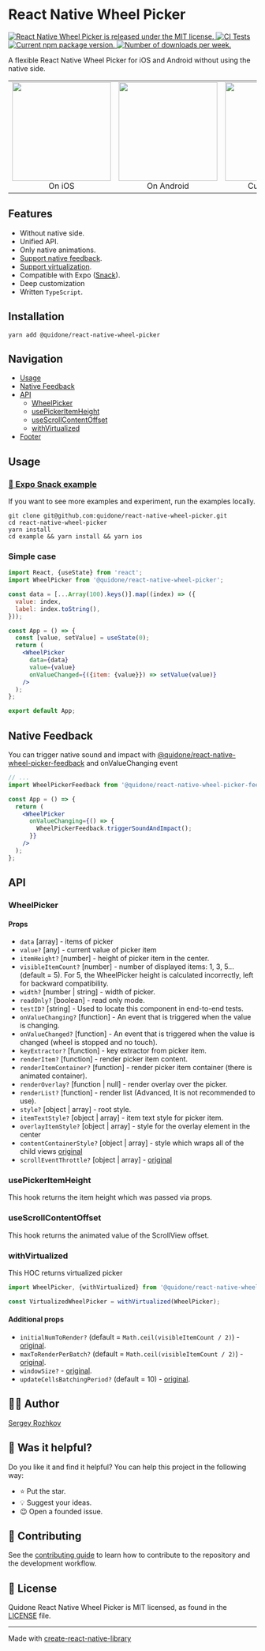 [AUTHOR]: https://github.com/rozhkovs
[FEEDBACK_GITHUB]: https://github.com/quidone/react-native-wheel-picker-feedback
[EXPO_SNACK]: https://snack.expo.dev/@sergeyrozhkov/quidone-react-native-wheel-picker

# React Native Wheel Picker

<p>
  <a href="https://github.com/quidone/react-native-wheel-picker/blob/HEAD/LICENSE">
    <img src="https://img.shields.io/badge/license-MIT-blue.svg" alt="React Native Wheel Picker is released under the MIT license." />
  </a>
  <a href="https://github.com/quidone/react-native-wheel-picker/actions/workflows/tests.yml">
    <img src="https://github.com/quidone/react-native-wheel-picker/actions/workflows/tests.yml/badge.svg" alt="CI Tests" />
  </a>
  <a href="https://www.npmjs.com/package/@quidone/react-native-wheel-picker">
    <img src="https://img.shields.io/npm/v/@quidone/react-native-wheel-picker?color=brightgreen&label=npm%20package" alt="Current npm package version." />
  </a>
  <a href="https://www.npmjs.com/package/@quidone/react-native-wheel-picker">
    <img src="https://img.shields.io/npm/dw/@quidone/react-native-wheel-picker" alt="Number of downloads per week." />
  </a>
</p>

A flexible React Native Wheel Picker for iOS and Android without using the native side.

<table>
  <tr>
    <td align="center">
      <img src="./docs/images/simple-picker-ios.gif" height="200"/>
      <br />
      On iOS
    </td>
    <td align="center">
      <img src="./docs/images/simple-picker-android.gif" height="200"/>
      <br />
      On Android
    </td>
    <td align="center">
      <img src="./docs/images/customized-picker.gif" height="200"/>
      <br />
      Customization
    </td>
  </tr>
</table>

## Features

- Without native side.
- Unified API.
- Only native animations.
- [Support native feedback](#Native-Feedback).
- [Support virtualization](#withVirtualized).
- Compatible with Expo ([Snack][EXPO_SNACK]).
- Deep customization
- Written `TypeScript`.

## Installation

```shell
yarn add @quidone/react-native-wheel-picker
```

## Navigation

- [Usage](#Usage)
- [Native Feedback](#Native-Feedback)
- [API](#API)
  - [WheelPicker](#WheelPicker)
  - [usePickerItemHeight](#usePickerItemHeight)
  - [useScrollContentOffset](#useScrollContentOffset)
  - [withVirtualized](#withVirtualized)
- [Footer](#-Author)

## Usage

### [🚀 Expo Snack example][EXPO_SNACK]

If you want to see more examples and experiment, run the examples locally.

```shell
git clone git@github.com:quidone/react-native-wheel-picker.git
cd react-native-wheel-picker
yarn install
cd example && yarn install && yarn ios
```

### Simple case

```jsx
import React, {useState} from 'react';
import WheelPicker from '@quidone/react-native-wheel-picker';

const data = [...Array(100).keys()].map((index) => ({
  value: index,
  label: index.toString(),
}));

const App = () => {
  const [value, setValue] = useState(0);
  return (
    <WheelPicker
      data={data}
      value={value}
      onValueChanged={({item: {value}}) => setValue(value)}
    />
  );
};

export default App;
```

## Native Feedback

You can trigger native sound and impact with [@quidone/react-native-wheel-picker-feedback][FEEDBACK_GITHUB]
and onValueChanging event

```jsx
// ...
import WheelPickerFeedback from '@quidone/react-native-wheel-picker-feedback';

const App = () => {
  return (
    <WheelPicker
      onValueChanging={() => {
        WheelPickerFeedback.triggerSoundAndImpact();
      }}
    />
  );
};
```

## API

### WheelPicker

#### Props

- `data` [array] - items of picker
- `value?` [any] - current value of picker item
- `itemHeight?` [number] - height of picker item in the center.
- `visibleItemCount?` [number] - number of displayed items: 1, 3, 5... (default = 5). For 5, the WheelPicker height is calculated incorrectly, left for backward compatibility.
- `width?` [number | string] - width of picker.
- `readOnly?` [boolean] - read only mode.
- `testID?` [string] - Used to locate this component in end-to-end tests.
- `onValueChanging?` [function] - An event that is triggered when the value is changing.
- `onValueChanged?` [function] - An event that is triggered when the value is changed (wheel is stopped and no touch).
- `keyExtractor?` [function] - key extractor from picker item.
- `renderItem?` [function] - render picker item content.
- `renderItemContainer?` [function] - render picker item container (there is animated container).
- `renderOverlay?` [function | null] - render overlay over the picker.
- `renderList?` [function] - render list (Advanced, It is not recommended to use).
- `style?` [object | array] - root style.
- `itemTextStyle?` [object | array] - item text style for picker item.
- `overlayItemStyle?` [object | array] - style for the overlay element in the center
- `contentContainerStyle?` [object | array] - style which wraps all of the child views [original](https://reactnative.dev/docs/scrollview#contentcontainerstyle)
- `scrollEventThrottle?` [object | array] - [original](https://reactnative.dev/docs/scrollview#scrolleventthrottle-ios)

### usePickerItemHeight

This hook returns the item height which was passed via props.

### useScrollContentOffset

This hook returns the animated value of the ScrollView offset.

### withVirtualized

This HOC returns virtualized picker

```jsx
import WheelPicker, {withVirtualized} from '@quidone/react-native-wheel-picker';

const VirtualizedWheelPicker = withVirtualized(WheelPicker);
```

#### Additional props

- `initialNumToRender?` (default = `Math.ceil(visibleItemCount / 2)`) - [original](https://reactnative.dev/docs/flatlist#initialnumtorender).
- `maxToRenderPerBatch?` (default = `Math.ceil(visibleItemCount / 2)`) - [original](https://reactnative.dev/docs/flatlist#maxtorenderperbatch).
- `windowSize?` - [original](https://reactnative.dev/docs/flatlist#windowsize).
- `updateCellsBatchingPeriod?` (default = 10) - [original](https://reactnative.dev/docs/flatlist#updatecellsbatchingperiod).

## 👨‍💻 Author

[Sergey Rozhkov][AUTHOR]

## 🎯 Was it helpful?

Do you like it and find it helpful? You can help this project in the following way:

- ⭐ Put the star.
- 💡 Suggest your ideas.
- 😉 Open a founded issue.

## 🤝 Contributing

See the [contributing guide](CONTRIBUTING.md) to learn how to contribute to the repository and the development workflow.

## 📄 License

Quidone React Native Wheel Picker is MIT licensed, as found in the [LICENSE](LICENSE) file.

---

Made with [create-react-native-library](https://github.com/callstack/react-native-builder-bob)
